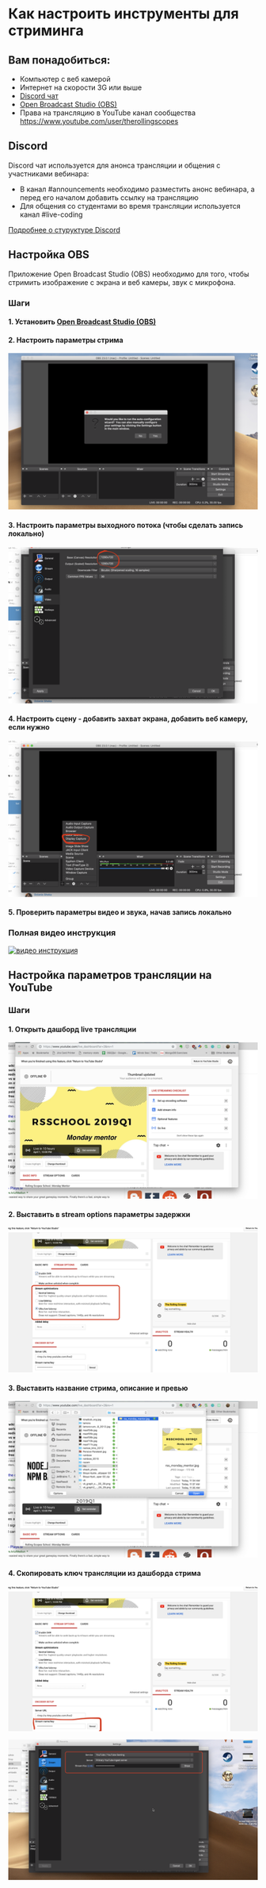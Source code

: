 # Как настроить инструменты для стриминга

## Вам понадобиться:
- Компьютер с веб камерой 
- Интернет на скорости 3G или выше
- [Discord чат](https://discordapp.com/)
- [Open Broadcast Studio (OBS)](https://obsproject.com/)
- Права на трансляцию в YouTube канал сообщества https://www.youtube.com/user/therollingscopes

## Discord
Discord чат используется для анонса трансляции и общения с участниками вебинара:
- В канал #announcements необходимо разместить анонс вебинара, а перед его началом добавить ссылку на трансляцию 
- Для общения со студентами во время трансляции используется канал #live-coding 

[Подробнее о стуруктуре Discord](/ru/discussion-rules.md)

## Настройка OBS
Приложение Open Broadcast Studio (OBS) необходимо для того, чтобы стримить изображение с экрана и веб камеры, звук с микрофона.

### Шаги
#### 1. Установить [Open Broadcast Studio (OBS)](https://obsproject.com/)
#### 2. Настроить параметры стрима
![установка](./images/obs_init.png)
#### 3. Настроить параметры выходного потока (чтобы сделать запись локально)
![установка](./images/obs_settings_video.png)
#### 4. Настроить сцену - добавить захват экрана, добавить веб камеру, если нужно
![добавить захват экрана](./images/obs_scene_add_display_capture.png)
#### 5. Проверить параметры видео и звука, начав запись локально

### Полная видео инструкция
[![видео инструкция](https://img.youtube.com/vi/tys-IYIcYu8/0.jpg)](https://www.youtube.com/watch?v=tys-IYIcYu8)

## Настройка параметров трансляции на YouTube
### Шаги
#### 1. Открыть дашборд live трансляции
![дашборд стрима](./images/live_dashboard.png)
#### 2. Выставить в stream options параметры задержки
![настройки стрима](./images/stream_settings.png)
#### 3. Выставить название стрима, описание и превью
![превью](./images/add_thumbnail.png)
#### 4. Скопировать ключ трансляции из дашборда стрима
![превью](./images/stream_key.png)

![превью](./images/obs_stream_settings.png)
